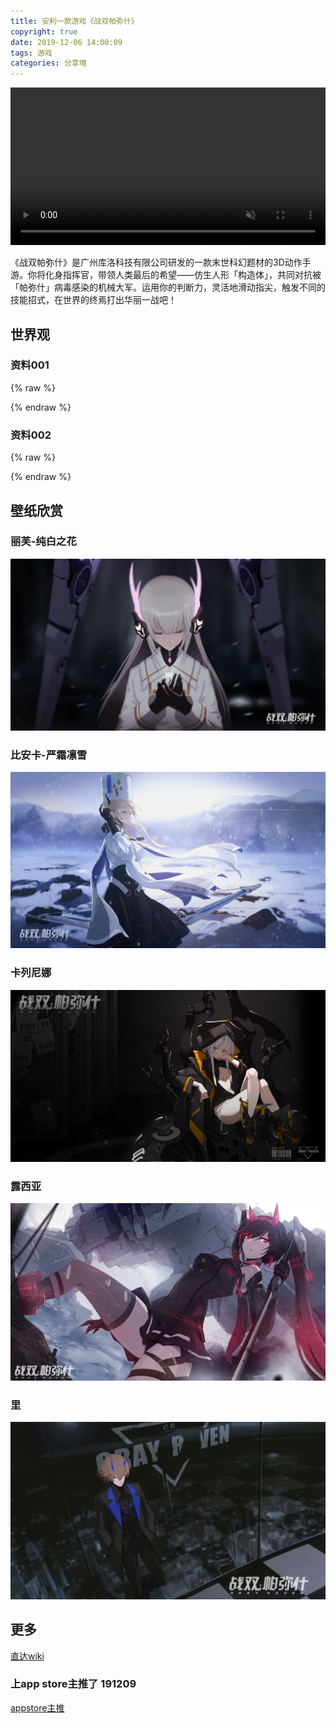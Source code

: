 ```yaml
---
title: 安利一款游戏《战双帕弥什》
copyright: true
date: 2019-12-06 14:00:09
tags: 游戏
categories: 分享境
---
```


<video src="http://cdnstatic.kurogame.com/pns/2.0/images/video1.mp4" autoplay="autoplay" muted="muted" id="video" loop="loop" style="width:100%"></video>


《战双帕弥什》是广州库洛科技有限公司研发的一款末世科幻题材的3D动作手游。你将化身指挥官，带领人类最后的希望——仿生人形「构造体」，共同对抗被「帕弥什」病毒感染的机械大军。运用你的判断力，灵活地滑动指尖，触发不同的技能招式，在世界的终焉打出华丽一战吧！

<!--more-->

## 世界观

### 资料001

{% raw %}
<div id="player-1"></div>
<script type="text/javascript">
new DPlayer({
    container: document.getElementById('player-1'),
    video: {
        url: 'http://video.zspns.kurogame.com/hd/2f317626420f4cf99f6d8ec4c2b17568.mp4',
        pic: 'http://cdnimg02.kurogame.com/M00/14/82/ChpCl13nYT2ELg1_AAAAAKugTRY122.jpg'
    },
});
</script>
{% endraw %}


### 资料002

{% raw %}
<div id="player-2"></div>
<script type="text/javascript">
new DPlayer({
    container: document.getElementById('player-2'),
    video: {
        url: 'http://video.zspns.kurogame.com/hd/2f317626420f4cf99f6d8ec4c2b17568.mp4',
        pic: 'http://cdnimg01.kurogame.com/M00/14/82/ChpCl13nao2EPxARAAAAABXzQNo687.jpg'
    },
});
</script>
{% endraw %}


## 壁纸欣赏

### 丽芙-纯白之花

![丽芙-纯白之花](/images/post/pns-5.jpg)

### 比安卡-严霜凛雪

![比安卡-严霜凛雪](/images/post/pns-4.jpg)

### 卡列尼娜

![卡列尼娜](/images/post/pns-1.jpg)

### 露西亚

![露西亚](/images/post/pns-2.jpg)

### 里

![里](/images/post/pns-3.jpg)


## 更多 

[直达wiki](https://wiki.biligame.com/zspms/)

### 上app store主推了 191209
[appstore主推](https://apps.apple.com/cn/story/id1484805266) 

